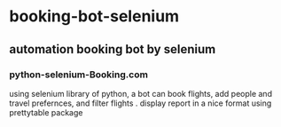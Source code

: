 ﻿# booking-bot-selenium
 ## automation booking bot by selenium
 ### python-selenium-Booking.com
 using selenium library of python, a bot can book flights, add people and travel prefernces, and filter flights .
 display report in a nice format using prettytable package

